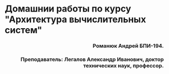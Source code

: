 
# Домашнии работы по курсу "Архитектура вычислительных систем"
</h1>
<h3 style="text-align: right">Романюк Андрей БПИ-194.</h2>
<h3 style="text-align: right">Преподаватель: Легалов Александр Иванович, доктор технических наук, профессор.</h2>
<font size="3"> 
